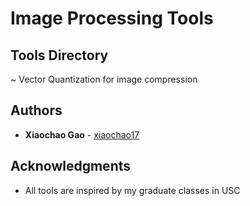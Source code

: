 # Image Processing Tools


## Tools Directory

~ Vector Quantization for image compression



## Authors

* **Xiaochao Gao** - [xiaochao17](https://github.com/xiaochao17)

## Acknowledgments
* All tools are inspired by my graduate classes in USC
